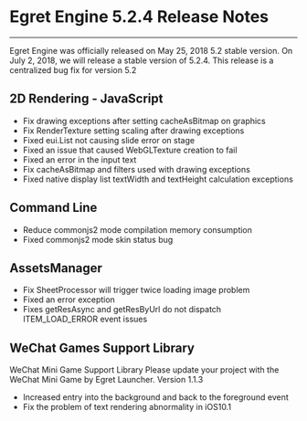 # Egret Engine 5.2.4 Release Notes


---


Egret Engine was officially released on May 25, 2018 5.2 stable version. On July 2, 2018, we will release a stable version of 5.2.4. This release is a centralized bug fix for version 5.2


## 2D Rendering - JavaScript

* Fix drawing exceptions after setting cacheAsBitmap on graphics
* Fix RenderTexture setting scaling after drawing exceptions
* Fixed eui.List not causing slide error on stage
* Fixed an issue that caused WebGLTexture creation to fail
* Fixed an error in the input text
* Fix cacheAsBitmap and filters used with drawing exceptions
* Fixed native display list textWidth and textHeight calculation exceptions

## Command Line

* Reduce commonjs2 mode compilation memory consumption
* Fixed commonjs2 mode skin status bug

## AssetsManager

* Fix SheetProcessor will trigger twice loading image problem
* Fixed an error exception
* Fixes getResAsync and getResByUrl do not dispatch ITEM_LOAD_ERROR event issues

## WeChat Games Support Library

WeChat Mini Game Support Library Please update your project with the WeChat Mini Game by Egret Launcher. Version 1.1.3

* Increased entry into the background and back to the foreground event
* Fix the problem of text rendering abnormality in iOS10.1